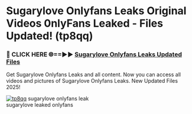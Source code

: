 # Sugarylove Onlyfans Leaks Original Videos 0nlyFans Leaked - Files Updated! (tp8qq)

<h3>🔴 CLICK HERE 🌐==►► <a href="https://tinyurl.com/3hn5wdd3" rel="nofollow">Sugarylove Onlyfans Leaks Updated Files</a></h3>

Get Sugarylove Onlyfans Leaks and all content. Now you can access all videos and pictures of Sugarylove Onlyfans Leaks. New Updated Files 2025!

[![tp8qq](https://i.imgur.com/4HnBqBT.gif)](https://tinyurl.com/3hn5wdd3)
sugarylove onlyfans leak<br>
sugarylove leaked onlyfans